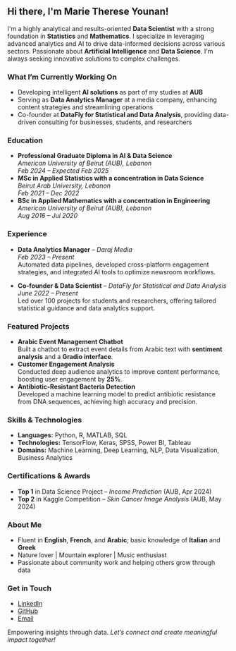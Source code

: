 ## Hi there, I'm Marie Therese Younan! 

I'm a highly analytical and results-oriented **Data Scientist** with a strong foundation in **Statistics** and **Mathematics**. I specialize in leveraging advanced analytics and AI to drive data-informed decisions across various sectors. Passionate about **Artificial Intelligence** and **Data Science**. I'm always seeking innovative solutions to complex challenges.

### What I’m Currently Working On
- Developing intelligent **AI solutions** as part of my studies at **AUB**
- Serving as **Data Analytics Manager** at a media company, enhancing content strategies and streamlining operations
- Co-founder at **DataFly for Statistical and Data Analysis**, providing data-driven consulting for businesses, students, and researchers

### Education
- **Professional Graduate Diploma in AI & Data Science**  
  *American University of Beirut (AUB), Lebanon*  
  *Feb 2024 – Expected Feb 2025*
- **MSc in Applied Statistics with a concentration in Data Science**  
  *Beirut Arab University, Lebanon*  
  *Feb 2021 – Dec 2022*
- **BSc in Applied Mathematics with a concentration in Engineering**  
    *American University of Beirut (AUB), Lebanon*  
  *Aug 2016 – Jul 2020*

### Experience
- **Data Analytics Manager** – *Daraj Media*  
  *Feb 2023 – Present*  
  Automated data pipelines, developed cross-platform engagement strategies, and integrated AI tools to optimize newsroom workflows.
  
- **Co-founder & Data Scientist** – *DataFly for Statistical and Data Analysis*  
  *June 2022 – Present*  
  Led over 100 projects for students and researchers, offering tailored statistical guidance and data analytics support.

### Featured Projects
- **Arabic Event Management Chatbot**  
  Built a chatbot to extract event details from Arabic text with **sentiment analysis** and a **Gradio interface**.
- **Customer Engagement Analysis**  
  Conducted deep audience analytics to improve content performance, boosting user engagement by **25%**.
- **Antibiotic-Resistant Bacteria Detection**  
  Developed a machine learning model to predict antibiotic resistance from DNA sequences, achieving high accuracy and precision.

### Skills & Technologies
- **Languages:** Python, R, MATLAB, SQL
- **Technologies:** TensorFlow, Keras, SPSS, Power BI, Tableau
- **Domains:** Machine Learning, Deep Learning, NLP, Data Visualization, Business Analytics

### Certifications & Awards
- **Top 1** in Data Science Project – *Income Prediction* (AUB, Apr 2024)  
- **Top 2** in Kaggle Competition – *Skin Cancer Image Analysis* (AUB, May 2024)
### About Me
- Fluent in **English**, **French**, and **Arabic**; basic knowledge of **Italian**  and **Greek**
- Nature lover | Mountain explorer | Music enthusiast   
- Passionate about community work and helping others grow through data

### Get in Touch
- [LinkedIn](https://www.linkedin.com/in/marie-therese-younan234)
- [GitHub](https://github.com/younan-marietherese)
- [Email](marie-therese234@hotmail.com)

Empowering insights through data. *Let’s connect and create meaningful impact together!*
